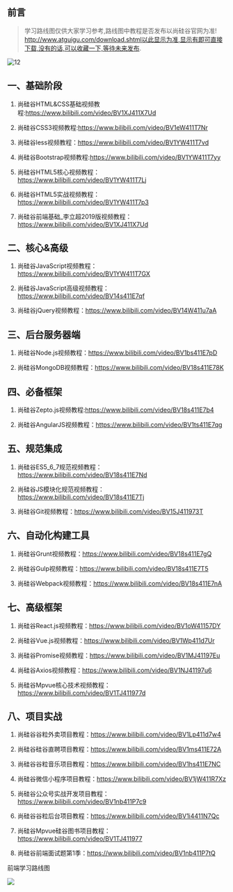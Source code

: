 ## 前言

> 学习路线图仅供大家学习参考,路线图中教程是否发布以尚硅谷官网为准! http://www.atguigu.com/download.shtml以此显示为准,显示有即可直接下载,没有的话,可以收藏一下,等待未来发布.

![12](C:\Users\Administrator\Desktop\12.jpg)

## 一、基础阶段

1. 尚硅谷HTML&CSS基础视频教程:https://www.bilibili.com/video/BV1XJ411X7Ud

2. 尚硅谷CSS3视频教程:https://www.bilibili.com/video/BV1eW411T7Nr

3. 尚硅谷less视频教程：https://www.bilibili.com/video/BV1YW411T7vd

4. 尚硅谷Bootstrap视频教程:https://www.bilibili.com/video/BV1YW411T7yy

5. 尚硅谷HTML5核心视频教程：https://www.bilibili.com/video/BV1YW411T7Lj

6. 尚硅谷HTML5实战视频教程：https://www.bilibili.com/video/BV1YW411T7p3

7. 尚硅谷前端基础_李立超2019版视频教程：https://www.bilibili.com/video/BV1XJ411X7Ud

## 二、核心&高级

1. 尚硅谷JavaScript视频教程：https://www.bilibili.com/video/BV1YW411T7GX

2. 尚硅谷JavaScript高级视频教程：https://www.bilibili.com/video/BV14s411E7qf

3. 尚硅谷jQuery视频教程：https://www.bilibili.com/video/BV14W411u7aA

## 三、后台服务器端

1. 尚硅谷Node.js视频教程：https://www.bilibili.com/video/BV1bs411E7pD

2. 尚硅谷MongoDB视频教程：https://www.bilibili.com/video/BV18s411E78K

## 四、必备框架

1. 尚硅谷Zepto.js视频教程:https://www.bilibili.com/video/BV18s411E7b4

2. 尚硅谷AngularJS视频教程：https://www.bilibili.com/video/BV1ts411E7qg

## 五、规范集成

1. 尚硅谷ES5_6_7规范视频教程：https://www.bilibili.com/video/BV18s411E7Nd

2. 尚硅谷JS模块化规范视频教程：https://www.bilibili.com/video/BV18s411E7Tj

3. 尚硅谷Git视频教程：https://www.bilibili.com/video/BV15J411973T

## 六、自动化构建工具

1. 尚硅谷Grunt视频教程：https://www.bilibili.com/video/BV18s411E7gQ

2. 尚硅谷Gulp视频教程：https://www.bilibili.com/video/BV18s411E7T5

3. 尚硅谷Webpack视频教程：https://www.bilibili.com/video/BV18s411E7nA

## 七、高级框架

1. 尚硅谷React.js视频教程：https://www.bilibili.com/video/BV1oW41157DY

2. 尚硅谷Vue.js视频教程：https://www.bilibili.com/video/BV1Wp411d7Ur

3. 尚硅谷Promise视频教程：https://www.bilibili.com/video/BV1MJ41197Eu

4. 尚硅谷Axios视频教程：https://www.bilibili.com/video/BV1NJ41197u6

5. 尚硅谷Mpvue核心技术视频教程：https://www.bilibili.com/video/BV1TJ411977d


## 八、项目实战

1. 尚硅谷谷粒外卖项目教程：https://www.bilibili.com/video/BV1Lp411d7w4

2. 尚硅谷硅谷直聘项目教程：https://www.bilibili.com/video/BV1ms411E72A

3. 尚硅谷谷粒音乐项目教程：https://www.bilibili.com/video/BV1hs411E7NC

4. 尚硅谷微信小程序项目教程：https://www.bilibili.com/video/BV1jW411R7Xz

5. 尚硅谷公众号实战开发项目教程：https://www.bilibili.com/video/BV1nb411P7c9

6. 尚硅谷谷粒后台项目教程：https://www.bilibili.com/video/BV1i4411N7Qc

7. 尚硅谷Mpvue硅谷图书项目教程：https://www.bilibili.com/video/BV1TJ411977

8. 尚硅谷前端面试题第1季：https://www.bilibili.com/video/BV1nb411P7tQ

前端学习路线图

![](C:\Users\Administrator\Desktop\13.jpg)